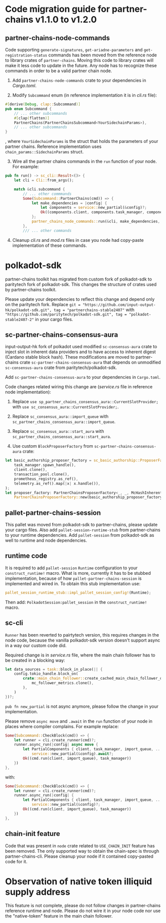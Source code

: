 # Code migration guide for partner-chains v1.1.0 to v1.2.0

## partner-chains-node-commands
Code supporting `generate-signatures`, `get-ariadne-parameters` and `get-registration-status` commands has been moved from the reference node to library crates of `partner-chains`.
Moving this code to library crates will make it less code to update in the future.
Any node has to recognize these commands in order to be a valid partner chain node.

1. Add `partner-chains-node-commands` crate to your dependencies in *Cargo.toml*.

2. Modify `Subcommand` enum (in reference implementation it is in *cli.rs* file):
```rust
#[derive(Debug, clap::Subcommand)]
pub enum Subcommand {
	// ... other subcommands
	#[clap(flatten)]
	PartnerChains(PartnerChainsSubcommand<YourSidechainParams>),
	// ... other subcommands
}
```
, where `YourSidechainParams` is the struct that holds the parameters of your partner chains. Reference implementation uses `chain_params::SidechainParams` struct.

3. Wire all the partner chains commands in the `run` function of your node. For example:
```rust
pub fn run() -> sc_cli::Result<()> {
	let cli = Cli::from_args();

	match &cli.subcommand {
		// ... other commmands
		Some(Subcommand::PartnerChains(cmd)) => {
			let make_dependencies = |config| {
				let components = service::new_partial(&config)?;
				Ok((components.client, components.task_manager, components.other.3.candidate))
			};
			partner_chains_node_commands::run(&cli, make_dependencies, cmd.clone())
		},
		/// ... other commands
```

4. Cleanup *cli.rs* and *mod.rs* files in case you node had copy-paste implementation of these commands.

# polkadot-sdk

partner-chains toolkit has migrated from custom fork of polkadot-sdk to paritytech fork of polkadot-sdk.
This changes the structure of crates used by partner-chains toolkit.

Please update your dependencies to reflect this change and depend only on the paritytech fork.
Replace `git = "https://github.com/input-output-hk/polkadot-sdk.git", tag = "partnerchains-stable2407"` with `"https://github.com/paritytech/polkadot-sdk.git", tag = "polkadot-stable2407-2"` in your cargo files.

## sc-partner-chains-consensus-aura

input-output-hk fork of polkadot used modified `sc-consensus-aura` crate to inject slot in inherent data providers and to have access to inherent digest (Cardano stable block hash).
These modifications are moved to partner-chains crate `sc-partner-chains-consensus-aura` that depends on unmodified `sc-consensus-aura` crate from paritytech/polkadot-sdk.

Add `sc-partner-chains-consensus-aura` to your dependencies in `Cargo.toml`.

Code changes related wiring this change are (*service.rs* file in reference node implementation):

1. Replace `use sp_partner_chains_consensus_aura::CurrentSlotProvider;` with `use sc_consensus_aura::CurrentSlotProvider;`.

2. Replace `sc_consensus_aura::import_queue` with `sc_partner_chains_consensus_aura::import_queue`.

3. Replace `sc_consensus_aura::start_aura` with `sc_partner_chains_consensus_aura::start_aura`.

4. Use custom `BlockProposerFactory` from `sc-partner-chains-consensus-aura` crate:
```rust
let basic_authorship_proposer_factory = sc_basic_authorship::ProposerFactory::new(
	task_manager.spawn_handle(),
	client.clone(),
	transaction_pool.clone(),
	prometheus_registry.as_ref(),
	telemetry.as_ref().map(|x| x.handle()),
);
let proposer_factory: PartnerChainsProposerFactory<_, _, McHashInherentDigest> =
	PartnerChainsProposerFactory::new(basic_authorship_proposer_factory);
```

## pallet-partner-chains-session

This pallet was moved from polkadot-sdk to partner-chains, please update your cargo files.
Also add `pallet-session-runtime-stub` from partner-chains to your runtime dependencies.
Add `pallet-session` from polkadot-sdk as well to runtime and node dependencies.

## runtime code

It is required to add `pallet-session` `Runtime` configuration to your `construct_runtime!` macro.
What is more, currently it has to be stubbed implementation, because of how `pallet-partner-chains-session` is implemented and wired in.
To obtain this stub implementation use:
```rust
pallet_session_runtime_stub::impl_pallet_session_config!(Runtime);
```
Then add: `PolkadotSession:pallet_session` in the `construct_runtime!` macro.

## sc-cli

`Runner` has been reverted to pairtytech version, this requires changes in the node code,
because the vanilla polkadot-sdk version doesn't support async in a way our custom code did.

Required change is in *service.rs* file, where the main chain follower has to be created in a blocking way:
```rust
let data_sources = task::block_in_place(|| {
	config.tokio_handle.block_on(
		crate::main_chain_follower::create_cached_main_chain_follower_data_sources(
			mc_follower_metrics.clone(),
		),
	)
})?;
```

`pub fn new_partial` is not async anymore, please follow the change in your implementation.

Please remove `async move` and `.await` in the `run` function of your node in places where compiler complains.
For example replace:
```rust
Some(Subcommand::CheckBlock(cmd)) => {
	let runner = cli.create_runner(cmd)?;
	runner.async_run(|config| async move {
		let PartialComponents { client, task_manager, import_queue, .. } =
			service::new_partial(&config).await?;
		Ok((cmd.run(client, import_queue), task_manager))
	})
},
```
with:
```rust
Some(Subcommand::CheckBlock(cmd)) => {
	let runner = cli.create_runner(cmd)?;
	runner.async_run(|config| {
		let PartialComponents { client, task_manager, import_queue, .. } =
			service::new_partial(&config)?;
		Ok((cmd.run(client, import_queue), task_manager))
	})
},
```

## chain-init feature

Code that was present in `node` crate related to `USE_CHAIN_INIT` feature has been removed.
The only supported way to obtain the chain-spec is through partner-chains-cli.
Please cleanup your node if it contained copy-pasted code for it.

# Observation of native token illiquid supply address

This feature is not complete, please do not follow changes in partner-chains reference runtime and node.
Please do not wire it in your node code nor use the "native-token" feature in the main chain follower.
